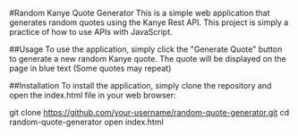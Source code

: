 #Random Kanye Quote Generator
This is a simple web application that generates random quotes using the Kanye Rest API.
This project is simply a practice of how to use APIs with JavaScript.

##Usage
To use the application, simply click the "Generate Quote" button to generate a new random Kanye quote. The quote will be displayed on the page in blue text (Some quotes may repeat)

##Installation
To install the application, simply clone the repository and open the index.html file in your web browser:

git clone https://github.com/your-username/random-quote-generator.git
cd random-quote-generator
open index.html



